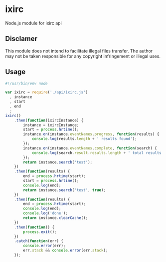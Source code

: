 # ixirc
Node.js module for ixirc api

## Disclamer
This module does not intend to facilitate illegal files transfer. The author may not be taken responsible for any copyright infringement or illegal uses.

## Usage

```javascript
#!/usr/bin/env node

var ixirc = require('./api/ixirc.js')
  , instance
  , start
  , end
  ;
ixirc()
    .then(function(ixircInstance) {
        instance = ixircInstance;
        start = process.hrtime();
        instance.on(instance.eventNames.progress, function(results) {
            console.log(results.length + ' results found');
        });
        instance.on(instance.eventNames.complete, function(search) {
            console.log(search.result.results.length + ' total results found');
        });
        return instance.search('test');
    })
    .then(function(results) {
        end = process.hrtime(start);
        start = process.hrtime();
        console.log(end);
        return instance.search('test', true);
    })
    .then(function(results) {
        end = process.hrtime(start);
        console.log(end);
        console.log('done');
        return instance.clearCache();
    })
    .then(function() {
        process.exit();
    })
    .catch(function(err) {
        console.error(err);
        err.stack && console.error(err.stack);
    });
```